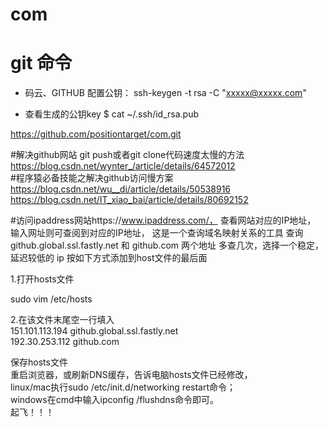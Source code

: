 # com
# git 命令
 
 * 码云、GITHUB 配置公钥：
 ssh-keygen -t rsa -C "xxxxx@xxxxx.com"
 
 * 查看生成的公钥key
 $ cat ~/.ssh/id_rsa.pub
 
 https://github.com/positiontarget/com.git
 
 
#解决github网站 git push或者git clone代码速度太慢的方法 <br/>
 https://blog.csdn.net/wynter_/article/details/64572012<br/>
#程序猿必备技能之解决github访问慢方案<br/>
 https://blog.csdn.net/wu__di/article/details/50538916<br/>
 https://blog.csdn.net/IT_xiao_bai/article/details/80692152<br/>
 
#访问ipaddress网站https://www.ipaddress.com/，
	查看网站对应的IP地址，
	输入网址则可查阅到对应的IP地址，
	这是一个查询域名映射关系的工具
	查询 github.global.ssl.fastly.net 和 github.com 两个地址
	多查几次，选择一个稳定，延迟较低的 ip 
	按如下方式添加到host文件的最后面

 
 1.打开hosts文件 <br/>

sudo vim /etc/hosts<br/>

2.在该文件末尾空一行填入<br/>
151.101.113.194 github.global.ssl.fastly.net<br/>
192.30.253.112 github.com<br/>

保存hosts文件<br/>
重启浏览器，或刷新DNS缓存，告诉电脑hosts文件已经修改，<br/>
linux/mac执行sudo /etc/init.d/networking restart命令；<br/>
windows在cmd中输入ipconfig /flushdns命令即可。<br/>
起飞！！！